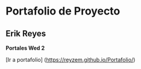 # Portafolio de Proyecto 
## Erik Reyes

**Portales Wed 2**

[Ir a portafolio]
(https://reyzem.github.io/Portafolio/)
 
